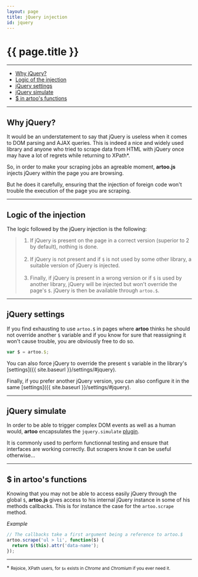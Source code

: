 ```yaml
---
layout: page
title: jQuery injection
id: jquery
---
```


# {{ page.title }}

---

* [Why jQuery?](#why)
* [Logic of the injection](#logic)
* [jQuery settings](#settings)
* [jQuery simulate](#simulate)
* [$ in artoo's functions](#dollar)

---

<h2 id="why">Why jQuery?</h2>

It would be an understatement to say that jQuery is useless when it comes to DOM parsing and AJAX queries. This is indeed a nice and widely used library and anyone who tried to scrape data from HTML with jQuery once may have a lot of regrets while returning to XPath&#42;.

So, in order to make your scraping jobs an agreable moment, **artoo.js** injects jQuery within the page you are browsing.

But he does it carefully, ensuring that the injection of foreign code won't trouble the execution of the page you are scraping.

---

<h2 id="logic">Logic of the injection</h2>

The logic followed by the jQuery injection is the following:

> 1. If jQuery is present on the page in a correct version (superior to 2 by default), nothing is done.
<br><br>
> 2. If jQuery is not present and if `$` is not used by some other library, a suitable version of jQuery is injected.
<br><br>
> 3. Finally, if jQuery is present in a wrong version or if `$` is used by another library, jQuery will be injected but won't override the page's `$`. jQuery is then be available through `artoo.$`.

---

<h2 id="settings">jQuery settings</h2>

If you find exhausting to use `artoo.$` in pages where **artoo** thinks he should not override another `$` variable and if you know for sure that reassigning it won't cause trouble, you are obviously free to do so.

```js
var $ = artoo.$;
```

You can also force jQuery to override the present `$` variable in the library's [settings]({{ site.baseurl }}/settings/#jquery).

Finally, if you prefer another jQuery version, you can also configure it in the same [settings]({{ site.baseurl }}/settings/#jquery).

---

<h2 id="simulate">jQuery simulate</h2>

In order to be able to trigger complex DOM events as well as a human would, **artoo** encapsulates the `jquery.simulate` [plugin](https://github.com/jquery/jquery-simulate).

It is commonly used to perform functionnal testing and ensure that interfaces are working correctly. But scrapers know it can be useful otherwise...

---

<h2 id="dollar">$ in artoo's functions</h2>

Knowing that you may not be able to access easily jQuery through the global `$`, **artoo.js** gives access to his internal jQuery instance in some of his methods callbacks. This is for instance the case for the `artoo.scrape` method.

*Example*

```js
// The callbacks take a first argument being a reference to artoo.$
artoo.scrape('ul > li', function($) {
  return $(this).attr('data-name');
});
```

---

&#42; <small>Rejoice, XPath users, for `$x` exists in *Chrome* and *Chromium* if you ever need it.</small>
